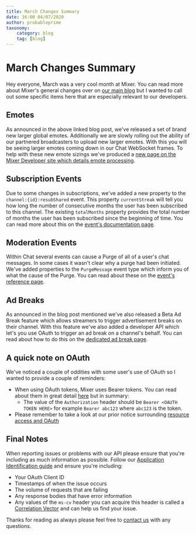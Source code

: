```yaml
---
title: March Changes Summary
date: 16:00 04/07/2020
author: probableprime
taxonomy:
    category: blog
    tag: [blog]
---
```


# March Changes Summary

Hey everyone, March was a very cool month at Mixer. You can read more about Mixer's general changes over on [our main blog](https://blog.mixer.com/2020/03/17/new-homepage-features-and-more/) but I wanted to call out some specific items here that are especially relevant to our developers.

## Emotes

As announced in the above linked blog post, we've released a set of brand new larger global emotes. Additionally we are slowly rolling out the ability of our partnered broadcasters to upload new larger emotes. With this you will be seeing larger emotes coming down in our Chat WebSocket frames. To help with these new emote sizings we've produced a [new page on the Mixer Developer site which details emote processing](/guides/chat/emotes).

## Subscription Events

Due to some changes in subscriptions, we've added a new property to the `channel:{id}:resubShared` event. This property `currentStreak` will tell you how long the number of consecutive months the user has been subscribed to this channel. The existing `totalMonths` property provides the total number of months the user has been subscribed since the beginning of time. You can read more about this on the [event's documentation page](/reference/constellation/events/live/channel%20resubshared).

## Moderation Events

Within Chat several events can cause a Purge of all of a user's chat messages. In some cases it wasn't clear why a purge had been initiated. We've added properties to the `PurgeMessage` event type which inform you of what the cause of the Purge. You can read about these on the [event's reference page](/reference/chat/events/purgemessage).

## Ad Breaks

As announced in the blog post mentioned we've also released a Beta Ad Break feature which allows streamers to trigger advertisement breaks on their channel. With this feature we've also added a developer API which let's you use OAuth to trigger an ad break on a channel's behalf. You can read about how to do this on the [dedicated ad break page](/guides/core/adbreaks).

## A quick note on OAuth

We've noticed a couple of oddities with some user's use of OAuth so I wanted to provide a couple of reminders:

* When using OAuth tokens, Mixer uses Bearer tokens. You can read about them in great detail [here](https://tools.ietf.org/html/rfc6750) but in summary:
  * The value of the `Authorization` header should be `Bearer <OAUTH TOKEN HERE>` for example `Bearer abc123` where `abc123` is the token.
* Please remember to take a look at our prior notice surrounding [resource access and OAuth](/blog/oauthacting)

## Final Notes
When reporting issues or problems with our API please ensure that you're including as much information as possible. Follow our [Application Identification guide](/guides/core/applicationidentification) and ensure you're including:

* Your OAuth Client ID
* Timestamps of when the issue occurs
* The volume of requests that are failing
* Any response bodies that have error information
* Any values of the `ms-cv` header you can acquire this header is called a [Correlation Vector](https://github.com/microsoft/CorrelationVector) and can help us find your issue.

Thanks for reading as always please feel free to [contact us](mailto:mixerdevinfo@microsoft.com) with any questions.



